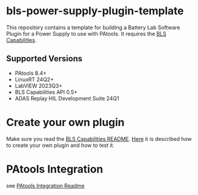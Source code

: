 # bls-power-supply-plugin-template

This repository contains a template for building a Battery Lab Software Plugin for a Power Supply to use with PAtools.
It requires the [BLS Capabilities](https://github.com/ni/bls-capabilities).

## Supported Versions

- PAtools 8.4+
- LinuxRT 24Q2+
- LabVIEW 2023Q3+
- BLS Capabilities API 0.5+
- ADAS Replay HIL Development Suite 24Q1

# Create your own plugin
Make sure you read the [BLS Capabilities README](https://github.com/ni/bls-capabilities). [Here](https://github.com/ni/bls-capabilities/main/BLSTEMPLATES.md) it is described how to create your own plugin and how to test it.

# PAtools Integration
see [PAtools Integration Readme](/patools-integration/PAtools%20Integration%20README.md)